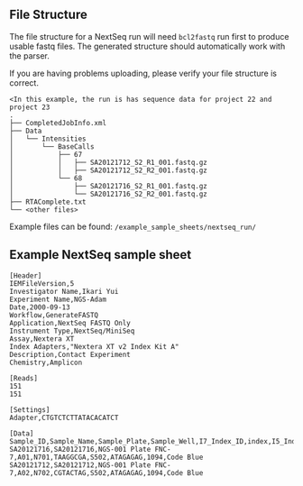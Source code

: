 ## File Structure

The file structure for a NextSeq run will need `bcl2fastq` run first to produce usable fastq files.
The generated structure should automatically work with the parser.

If you are having problems uploading, please verify your file structure is correct.

```
<In this example, the run is has sequence data for project 22 and project 23
.
├── CompletedJobInfo.xml
├── Data
│   └── Intensities
│       └── BaseCalls
│           ├── 67
│           │   ├── SA20121712_S2_R1_001.fastq.gz
│           │   ├── SA20121712_S2_R2_001.fastq.gz
│           └── 68
│               ├── SA20121716_S2_R1_001.fastq.gz
│               └── SA20121716_S2_R2_001.fastq.gz
├── RTAComplete.txt
└── <other files>
```

Example files can be found: `/example_sample_sheets/nextseq_run/`

## Example NextSeq sample sheet

```
[Header]
IEMFileVersion,5
Investigator Name,Ikari Yui
Experiment Name,NGS-Adam
Date,2000-09-13
Workflow,GenerateFASTQ
Application,NextSeq FASTQ Only
Instrument Type,NextSeq/MiniSeq
Assay,Nextera XT
Index Adapters,"Nextera XT v2 Index Kit A"
Description,Contact Experiment
Chemistry,Amplicon

[Reads]
151
151

[Settings]
Adapter,CTGTCTCTTATACACATCT

[Data]
Sample_ID,Sample_Name,Sample_Plate,Sample_Well,I7_Index_ID,index,I5_Index_ID,index2,Sample_Project,Description
SA20121716,SA20121716,NGS-001 Plate FNC-7,A01,N701,TAAGGCGA,S502,ATAGAGAG,1094,Code Blue
SA20121712,SA20121712,NGS-001 Plate FNC-7,A02,N702,CGTACTAG,S502,ATAGAGAG,1094,Code Blue
```